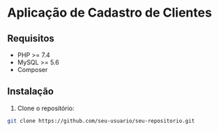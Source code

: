 # Aplicação de Cadastro de Clientes

## Requisitos
- PHP >= 7.4
- MySQL >= 5.6
- Composer

## Instalação

1. Clone o repositório:
```bash
git clone https://github.com/seu-usuario/seu-repositorio.git
